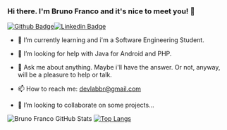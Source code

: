 ### Hi there. I'm Bruno Franco and it's nice to meet you! 👋

[![Github Badge](https://camo.githubusercontent.com/874f3595a107e87ba0c7b391c439e1db34c20285e15ae040c45dbf6235bf480e/68747470733a2f2f696d672e736869656c64732e696f2f62616467652f2d4769746875622d3030303f7374796c653d666c61742d737175617265266c6f676f3d476974687562266c6f676f436f6c6f723d7768697465266c696e6b3d68747470733a2f2f6769746875622e636f6d2f6e616c646f6d616465697261)](https://github.com/brnfra)[![Linkedin Badge](https://camo.githubusercontent.com/2647939e5cd363dcb394b7a4fedde2a587370be15e259f5e64e1b7b6b0124f17/68747470733a2f2f696d672e736869656c64732e696f2f62616467652f2d4c696e6b6564496e2d626c75653f7374796c653d666c61742d737175617265266c6f676f3d4c696e6b6564696e266c6f676f436f6c6f723d7768697465266c696e6b3d68747470733a2f2f7777772e6c696e6b6564696e2e636f6d2f696e2f6672616e63696e616c646f6d6164656972612f)](https://www.linkedin.com/in/bruno-franco-011010/)

- 🌱 I’m currently learning and i'm a Software Engineering Student.  
- 🤔 I’m looking for help with Java for Android and PHP.
- 💬 Ask me about anything. Maybe i'll have the answer. Or not, anyway, will be a pleasure to help or talk.
- 📫 How to reach me: [devlabbr@gmail.com](mailto:devlabbr@gmail.com)

- 👯 I’m looking to collaborate on some projects...

![Bruno Franco GitHub Stats](https://github-readme-stats.vercel.app/api?username=brnfra&show_icons=true&hide=prs&theme=merko) [![Top Langs](https://github-readme-stats.vercel.app/api/top-langs/?username=brnfra&layout=compact&theme=merko)](https://github.com/brnfra/github-readme-stats)


